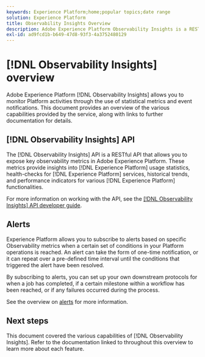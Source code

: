 ```yaml
---
keywords: Experience Platform;home;popular topics;date range
solution: Experience Platform
title: Observability Insights Overview
description: Adobe Experience Platform Observability Insights is a RESTful API that allows you to expose key metrics on Platform activities. These metrics provide insights into Platform usage statistics, health-checks for Platform services, historical trends, and performance indicators for various Platform functionalities.
exl-id: ad9fcd1b-b649-47d8-93f3-4a3752480129
---
```

# [!DNL Observability Insights] overview

Adobe Experience Platform [!DNL Observability Insights] allows you to monitor Platform activities through the use of statistical metrics and event notifications. This document provides an overview of the various capabilities provided by the service, along with links to further documentation for details.

## [!DNL Observability Insights] API

The [!DNL Observability Insights] API is a RESTful API that allows you to expose key observability metrics in Adobe Experience Platform. These metrics provide insights into [!DNL Experience Platform] usage statistics, health-checks for [!DNL Experience Platform] services, historical trends, and performance indicators for various [!DNL Experience Platform] functionalities. 

For more information on working with the API, see the [[!DNL Observability Insights] API developer guide](./api/overview.md).

## Alerts

Experience Platform allows you to subscribe to alerts based on specific Observability metrics when a certain set of conditions in your Platform operations is reached. An alert can take the form of one-time notification, or it can repeat over a pre-defined time interval until the conditions that triggered the alert have been resolved.

By subscribing to alerts, you can set up your own downstream protocols for when a job has completed, if a certain milestone within a workflow has been reached, or if any failures occurred during the process.

See the overview on [alerts](./alerts/overview.md) for more information.

## Next steps

This document covered the various capabilities of [!DNL Observability Insights]. Refer to the documentation linked to throughout this overview to learn more about each feature.

